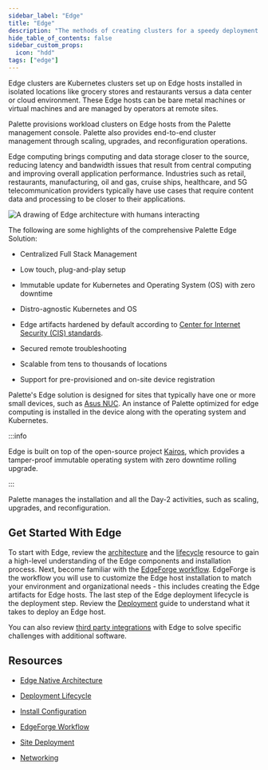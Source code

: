 ```yaml
---
sidebar_label: "Edge"
title: "Edge"
description: "The methods of creating clusters for a speedy deployment on any CSP"
hide_table_of_contents: false
sidebar_custom_props:
  icon: "hdd"
tags: ["edge"]
---
```


Edge clusters are Kubernetes clusters set up on Edge hosts installed in isolated locations like grocery stores and
restaurants versus a data center or cloud environment. These Edge hosts can be bare metal machines or virtual machines
and are managed by operators at remote sites.

Palette provisions workload clusters on Edge hosts from the Palette management console. Palette also provides end-to-end
cluster management through scaling, upgrades, and reconfiguration operations.

Edge computing brings computing and data storage closer to the source, reducing latency and bandwidth issues that result
from central computing and improving overall application performance. Industries such as retail, restaurants,
manufacturing, oil and gas, cruise ships, healthcare, and 5G telecommunication providers typically have use cases that
require content data and processing to be closer to their applications.

![A drawing of Edge architecture with humans interacting](/clusters_edge_edge-arch-drawing.webp)

The following are some highlights of the comprehensive Palette Edge Solution:

- Centralized Full Stack Management

- Low touch, plug-and-play setup

- Immutable update for Kubernetes and Operating System (OS) with zero downtime

- Distro-agnostic Kubernetes and OS

- Edge artifacts hardened by default according to
  [Center for Internet Security (CIS) standards](https://www.cisecurity.org/cis-benchmarks).

- Secured remote troubleshooting

- Scalable from tens to thousands of locations

- Support for pre-provisioned and on-site device registration

Palette's Edge solution is designed for sites that typically have one or more small devices, such as
[Asus NUC](https://www.asus.com/us/displays-desktops/nucs/nuc-mini-pcs). An instance of Palette optimized for edge
computing is installed in the device along with the operating system and Kubernetes.

:::info

Edge is built on top of the open-source project [Kairos](https://kairos.io), which provides a tamper-proof immutable
operating system with zero downtime rolling upgrade.

:::

Palette manages the installation and all the Day-2 activities, such as scaling, upgrades, and reconfiguration.

## Get Started With Edge

To start with Edge, review the [architecture](architecture.md) and the [lifecycle](edge-native-lifecycle.md) resource to
gain a high-level understanding of the Edge components and installation process. Next, become familiar with the
[EdgeForge workflow](edgeforge-workflow/edgeforge-workflow.md). EdgeForge is the workflow you will use to customize the
Edge host installation to match your environment and organizational needs - this includes creating the Edge artifacts
for Edge hosts. The last step of the Edge deployment lifecycle is the deployment step. Review the
[Deployment](site-deployment/site-deployment.md) guide to understand what it takes to deploy an Edge host.

You can also review [third party integrations](third-party-integrations/third-party-integrations.md) with Edge to solve
specific challenges with additional software.

## Resources

- [Edge Native Architecture](architecture.md)

- [Deployment Lifecycle](edge-native-lifecycle.md)

- [Install Configuration](edge-configuration/edge-configuration.md)

- [EdgeForge Workflow](edgeforge-workflow/edgeforge-workflow.md)

- [Site Deployment](site-deployment/site-deployment.md)

- [Networking](networking/networking.md)
